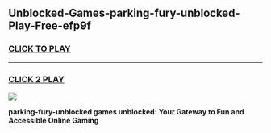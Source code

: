 
## Unblocked-Games-parking-fury-unblocked-Play-Free-efp9f
<h3>
<a href="https://premium76.site?title=parking-fury-unblocked&ref=19M">CLICK TO PLAY</a></h3>
<hr>

<h3>
<a href="https://premium76.site?title=parking-fury-unblocked&ref=19M">CLICK 2 PLAY</a>
  
</h3>

<a href="https://premium76.site?title=parking-fury-unblocked&ref=19M"><img src="https://clearcache.store/games.png"></a>


**parking-fury-unblocked games unblocked: Your Gateway to Fun and Accessible Online Gaming**
